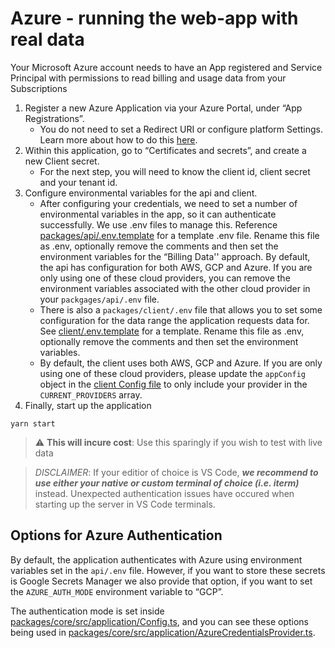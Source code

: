 # Azure - running the web-app with real data

Your Microsoft Azure account needs to have an App registered and Service Principal with permissions to read billing and usage data from your Subscriptions  

1. Register a new Azure Application via your Azure Portal, under “App Registrations”.
    - You do not need to set a Redirect URI or configure platform Settings. Learn more about how to do this [here](https://docs.microsoft.com/en-us/azure/active-directory/develop/quickstart-register-app).
1. Within this application, go to “Certificates and secrets”, and create a new Client secret.
    - For the next step, you will need to know the client id, client secret and your tenant id.
1. Configure environmental variables for the api and client.
    - After configuring your credentials, we need to set a number of environmental variables in the app, so it can authenticate successfully. We use .env files to manage this. Reference [packages/api/.env.template](packages/api/.env.template) for a template .env file. Rename this file as .env, optionally remove the comments and then set the environment variables for the “Billing Data'' approach. By default, the api has configuration for both AWS, GCP and Azure. If you are only using one of these cloud providers, you can remove the environment variables associated with the other cloud provider in your `packgages/api/.env` file.
    - There is also a `packages/client/.env` file that allows you to set some configuration for the data range the application requests data for. See [client/.env.template](packages/client/.env.template) for a template. Rename this file as .env, optionally remove the comments and then set the environment variables.
    - By default, the client uses both AWS, GCP and Azure. If you are only using one of these cloud providers, please update the `appConfig` object in the [client Config file](packages/client/src/Config.ts) to only include your provider in the `CURRENT_PROVIDERS` array.
1. Finally, start up the application

```
yarn start
```

> :warning: **This will incure cost**: Use this sparingly if you wish to test with live data

> _DISCLAIMER_: If your editior of choice is VS Code, **_we recommend to use either your native or custom terminal of choice (i.e. iterm)_** instead. Unexpected authentication issues have occured when starting up the server in VS Code terminals.    

## Options for Azure Authentication
By default, the application authenticates with Azure using environment variables set in the `api/.env` file. However, if you want to store these secrets is Google Secrets Manager we also provide that option, if you want to set the `AZURE_AUTH_MODE` environment variable to “GCP”.

The authentication mode is set inside [packages/core/src/application/Config.ts](packages/core/src/application/Config.ts), and you can see these options being used in [packages/core/src/application/AzureCredentialsProvider.ts](packages/core/src/application/AzureCredentialsProvider.ts).
